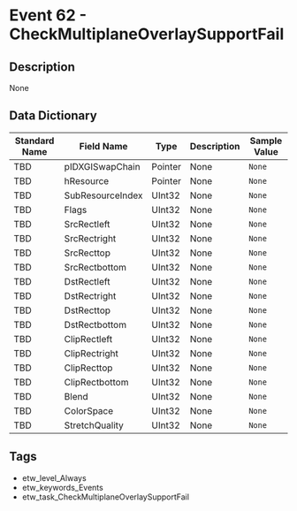 # Event 62 - CheckMultiplaneOverlaySupportFail

## Description
None

## Data Dictionary
|Standard Name|Field Name|Type|Description|Sample Value|
|---|---|---|---|---|
|TBD|pIDXGISwapChain|Pointer|None|`None`|
|TBD|hResource|Pointer|None|`None`|
|TBD|SubResourceIndex|UInt32|None|`None`|
|TBD|Flags|UInt32|None|`None`|
|TBD|SrcRectleft|UInt32|None|`None`|
|TBD|SrcRectright|UInt32|None|`None`|
|TBD|SrcRecttop|UInt32|None|`None`|
|TBD|SrcRectbottom|UInt32|None|`None`|
|TBD|DstRectleft|UInt32|None|`None`|
|TBD|DstRectright|UInt32|None|`None`|
|TBD|DstRecttop|UInt32|None|`None`|
|TBD|DstRectbottom|UInt32|None|`None`|
|TBD|ClipRectleft|UInt32|None|`None`|
|TBD|ClipRectright|UInt32|None|`None`|
|TBD|ClipRecttop|UInt32|None|`None`|
|TBD|ClipRectbottom|UInt32|None|`None`|
|TBD|Blend|UInt32|None|`None`|
|TBD|ColorSpace|UInt32|None|`None`|
|TBD|StretchQuality|UInt32|None|`None`|

## Tags
* etw_level_Always
* etw_keywords_Events
* etw_task_CheckMultiplaneOverlaySupportFail
